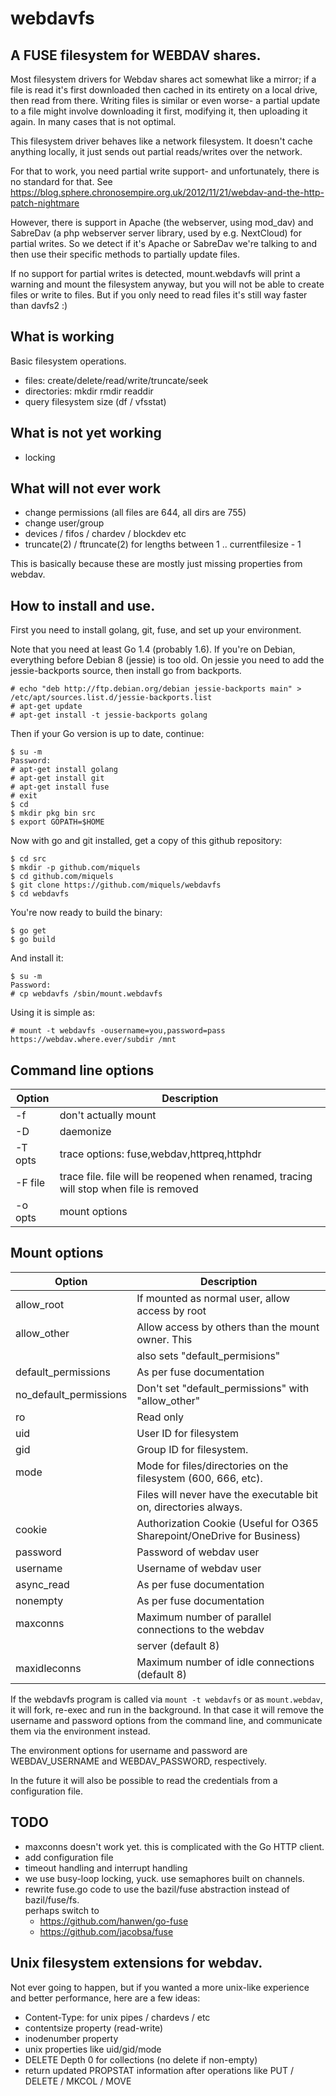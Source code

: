 # webdavfs

## A FUSE filesystem for WEBDAV shares.

Most filesystem drivers for Webdav shares act somewhat like a mirror;
if a file is read it's first downloaded then cached in its entirety
on a local drive, then read from there. Writing files is similar or
even worse- a partial update to a file might involve downloading it first,
modifying it, then uploading it again. In many cases that is not optimal.

This filesystem driver behaves like a network filesystem. It doesn't
cache anything locally, it just sends out partial reads/writes over the
network.

For that to work, you need partial write support- and unfortunately,
there is no standard for that. See
https://blog.sphere.chronosempire.org.uk/2012/11/21/webdav-and-the-http-patch-nightmare

However, there is support in Apache (the webserver, using mod_dav) and
SabreDav (a php webserver server library, used by e.g. NextCloud)
for partial writes. So we detect if it's Apache or SabreDav we're talking
to and then use their specific methods to partially update files.

If no support for partial writes is detected, mount.webdavfs will
print a warning and mount the filesystem anyway, but you will not be
able to create files or write to files. But if you only need to read
files it's still way faster than davfs2 :)

## What is working

Basic filesystem operations.

- files: create/delete/read/write/truncate/seek
- directories: mkdir rmdir readdir
- query filesystem size (df / vfsstat)

## What is not yet working

- locking

## What will not ever work

- change permissions (all files are 644, all dirs are 755)
- change user/group
- devices / fifos / chardev / blockdev etc
- truncate(2) / ftruncate(2) for lengths between 1 .. currentfilesize - 1

This is basically because these are mostly just missing properties
from webdav.

## How to install and use.

First you need to install golang, git, fuse, and set up your environment.

Note that you need at least Go 1.4 (probably 1.6). If you're on Debian,
everything before Debian 8 (jessie) is too old. On jessie you need to
add the jessie-backports source, then install go from backports.

```
# echo "deb http://ftp.debian.org/debian jessie-backports main" > /etc/apt/sources.list.d/jessie-backports.list
# apt-get update
# apt-get install -t jessie-backports golang
```

Then if your Go version is up to date, continue:

```
$ su -m
Password:
# apt-get install golang
# apt-get install git
# apt-get install fuse
# exit
$ cd
$ mkdir pkg bin src
$ export GOPATH=$HOME
```

Now with go and git installed, get a copy of this github repository:

```
$ cd src
$ mkdir -p github.com/miquels
$ cd github.com/miquels
$ git clone https://github.com/miquels/webdavfs
$ cd webdavfs
```

You're now ready to build the binary:

```
$ go get
$ go build
```

And install it:

```
$ su -m
Password:
# cp webdavfs /sbin/mount.webdavfs
```

Using it is simple as:
```
# mount -t webdavfs -ousername=you,password=pass https://webdav.where.ever/subdir /mnt
```

## Command line options

| Option | Description |
| --- | --- |
| -f | don't actually mount |
| -D | daemonize | default when called as mount.* |
| -T opts | trace options: fuse,webdav,httpreq,httphdr |
| -F file | trace file. file will be reopened when renamed, tracing will stop when file is removed |
| -o opts | mount options |

## Mount options

| Option | Description |
| --- | --- |
| allow_root		| If mounted as normal user, allow access by root |
| allow_other		| Allow access by others than the mount owner. This |
|			| also sets "default_permisions" |
| default_permissions	| As per fuse documentation |
| no_default_permissions | Don't set "default_permissions" with "allow_other" |
| ro			| Read only |
| uid			| User ID for filesystem |
| gid			| Group ID for filesystem. |
| mode			| Mode for files/directories on the filesystem (600, 666, etc). |
|			| Files will never have the executable bit on, directories always. |
| cookie		| Authorization Cookie (Useful for O365 Sharepoint/OneDrive for Business) |
| password		| Password of webdav user |
| username		| Username of webdav user |
| async_read		| As per fuse documentation |
| nonempty		| As per fuse documentation |
| maxconns              | Maximum number of parallel connections to the webdav
|                       | server (default 8)
| maxidleconns          | Maximum number of idle connections (default 8)

If the webdavfs program is called via `mount -t webdavfs` or as `mount.webdav`,
it will fork, re-exec and run in the background. In that case it will remove
the username and password options from the command line, and communicate them
via the environment instead.

The environment options for username and password are WEBDAV_USERNAME and
WEBDAV_PASSWORD, respectively.

In the future it will also be possible to read the credentials from a
configuration file.

## TODO

- maxconns doesn't work yet. this is complicated with the Go HTTP client.
- add configuration file
- timeout handling and interrupt handling
- we use busy-loop locking, yuck. use semaphores built on channels.
- rewrite fuse.go code to use the bazil/fuse abstraction instead of bazil/fuse/fs.  
  perhaps switch to  
  - https://github.com/hanwen/go-fuse
  - https://github.com/jacobsa/fuse

## Unix filesystem extensions for webdav.

Not ever going to happen, but if you wanted a more unix-like
experience and better performance, here are a few ideas:

- Content-Type: for unix pipes / chardevs / etc
- contentsize property (read-write)
- inodenumber property
- unix properties like uid/gid/mode
- DELETE Depth 0 for collections (no delete if non-empty)
- return updated PROPSTAT information after operations
  like PUT / DELETE / MKCOL / MOVE

